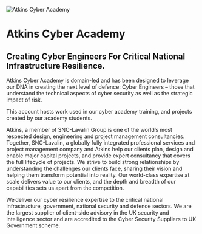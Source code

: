 ![Atkins Cyber Academy](https://www.atkinsglobal.com/sites/atkins-corp/files/home/atkins_og.jpg)

# Atkins Cyber Academy

## Creating Cyber Engineers For Critical National Infrastructure Resilience.

Atkins Cyber Academy is domain-led and has been designed to leverage our DNA in creating the next level of defence: Cyber Engineers – those that understand
the technical aspects of cyber security as well as the strategic impact of risk.

This account hosts work used in our cyber academy training, and projects created by our academy students.

Atkins, a member of SNC-Lavalin Group is one of the world’s most respected design, engineering and project management consultancies.  Together, SNC-Lavalin, a globally fully integrated professional services and project management company and Atkins help our clients plan, design and enable major capital projects, and provide expert consultancy that covers the full lifecycle of projects. We strive to build strong relationships by understanding the challenges our clients face, sharing their vision and helping them transform potential into reality. Our world-class expertise at scale delivers value to our clients, and the depth and breadth of our capabilities sets us apart from the competition. 


We deliver our cyber resilience expertise to the critical national infrastructure, government, national security and defence sectors. We are the largest supplier of client-side advisory in the UK security and intelligence sector and are accredited to the Cyber Security Suppliers to UK Government scheme.  
